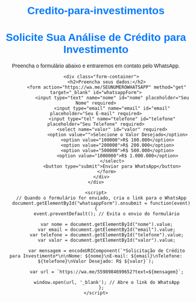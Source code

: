 # Credito-para-investimentos
<!DOCTYPE html>
<html lang="pt-br">
<head>
    <meta charset="UTF-8">
    <meta name="viewport" content="width=device-width, initial-scale=1.0">
    <title>Solicite Análise de Crédito</title>
    <style>
        body { font-family: Arial, sans-serif; text-align: center; padding: 20px; }
        .container { max-width: 600px; margin: auto; }
        h1 { color: #007bff; }
        .form-container { background: #f8f9fa; padding: 20px; border-radius: 8px; }
        input, select, button { width: 100%; padding: 10px; margin: 5px 0; }
        button { background: #007bff; color: white; border: none; cursor: pointer; }
    </style>
</head>
<body>
    <div class="container">
        <h1>Solicite Sua Análise de Crédito para Investimento</h1>
        <p>Preencha o formulário abaixo e entraremos em contato pelo WhatsApp.</p>
        
        <div class="form-container">
            <h2>Preencha seus dados:</h2>
            <form action="https://wa.me/SEUNUMEROWHATSAPP" method="get" target="_blank" id="whatsappForm">
                <input type="text" name="nome" id="nome" placeholder="Seu Nome" required>
                <input type="email" name="email" id="email" placeholder="Seu E-mail" required>
                <input type="tel" name="telefone" id="telefone" placeholder="Seu Telefone" required>
                <select name="valor" id="valor" required>
                    <option value="">Selecione o Valor Desejado</option>
                    <option value="100000">R$ 100.000</option>
                    <option value="200000">R$ 200.000</option>
                    <option value="500000">R$ 500.000</option>
                    <option value="1000000">R$ 1.000.000</option>
                </select>
                <button type="submit">Enviar para WhatsApp</button>
            </form>
        </div>
    </div>

    <script>
        // Quando o formulário for enviado, cria o link para o WhatsApp
        document.getElementById("whatsappForm").onsubmit = function(event) {
            event.preventDefault(); // Evita o envio do formulário

            var nome = document.getElementById("nome").value;
            var email = document.getElementById("email").value;
            var telefone = document.getElementById("telefone").value;
            var valor = document.getElementById("valor").value;

            var mensagem = encodeURIComponent(`*Solicitação de Crédito para Investimento*\n\nNome: ${nome}\nE-mail: ${email}\nTelefone: ${telefone}\nValor Desejado: R$ ${valor}`);

            var url = `https://wa.me/5598984699652?text=${mensagem}`;

            window.open(url, '_blank'); // Abre o link do WhatsApp
        };
    </script>
</body>
</html>
